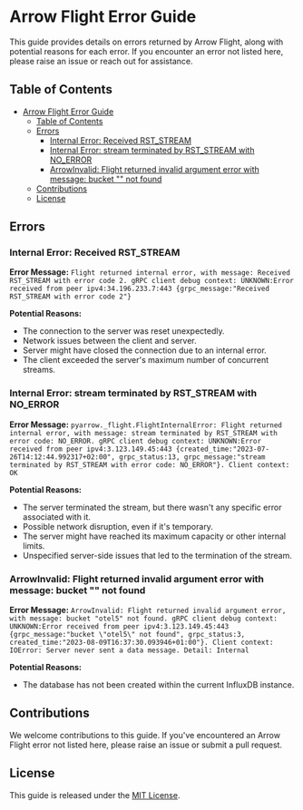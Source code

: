 
# Arrow Flight Error Guide

This guide provides details on errors returned by Arrow Flight, along with potential reasons for each error. If you encounter an error not listed here, please raise an issue or reach out for assistance.

## Table of Contents

- [Arrow Flight Error Guide](#arrow-flight-error-guide)
  - [Table of Contents](#table-of-contents)
  - [Errors](#errors)
    - [Internal Error: Received RST\_STREAM](#internal-error-received-rst_stream)
    - [Internal Error: stream terminated by RST\_STREAM with NO\_ERROR](#internal-error-stream-terminated-by-rst_stream-with-no_error)
    - [ArrowInvalid: Flight returned invalid argument error with message: bucket "" not found](#arrowinvalid-flight-returned-invalid-argument-error-with-message-bucket--not-found)
  - [Contributions](#contributions)
  - [License](#license)

## Errors

### Internal Error: Received RST_STREAM

**Error Message:** 
`Flight returned internal error, with message: Received RST_STREAM with error code 2. gRPC client debug context: UNKNOWN:Error received from peer ipv4:34.196.233.7:443 {grpc_message:"Received RST_STREAM with error code 2"}`

**Potential Reasons:**
- The connection to the server was reset unexpectedly.
- Network issues between the client and server.
- Server might have closed the connection due to an internal error.
- The client exceeded the server's maximum number of concurrent streams.

### Internal Error: stream terminated by RST_STREAM with NO_ERROR

**Error Message:**
`pyarrow._flight.FlightInternalError: Flight returned internal error, with message: stream terminated by RST_STREAM with error code: NO_ERROR. gRPC client debug context: UNKNOWN:Error received from peer ipv4:3.123.149.45:443 {created_time:"2023-07-26T14:12:44.992317+02:00", grpc_status:13, grpc_message:"stream terminated by RST_STREAM with error code: NO_ERROR"}. Client context: OK`

**Potential Reasons:**
- The server terminated the stream, but there wasn't any specific error associated with it.
- Possible network disruption, even if it's temporary.
- The server might have reached its maximum capacity or other internal limits.
- Unspecified server-side issues that led to the termination of the stream.

### ArrowInvalid: Flight returned invalid argument error with message: bucket "" not found

**Error Message:**
`ArrowInvalid: Flight returned invalid argument error, with message: bucket "otel5" not found. gRPC client debug context: UNKNOWN:Error received from peer ipv4:3.123.149.45:443 {grpc_message:"bucket \"otel5\" not found", grpc_status:3, created_time:"2023-08-09T16:37:30.093946+01:00"}. Client context: IOError: Server never sent a data message. Detail: Internal`

**Potential Reasons:**
- The database has not been created within the current InfluxDB instance.


## Contributions

We welcome contributions to this guide. If you've encountered an Arrow Flight error not listed here, please raise an issue or submit a pull request.

## License

This guide is released under the [MIT License](LICENSE).
